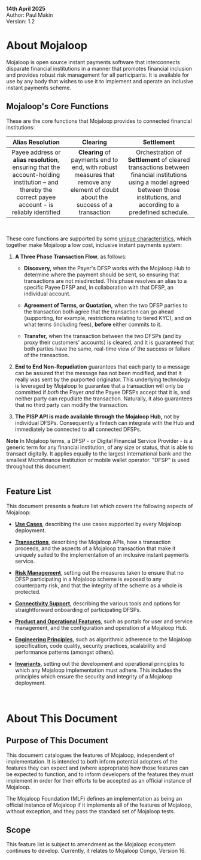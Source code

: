 **14th April 2025**\
Author: Paul Makin\
Version: 1.2

# About Mojaloop 

Mojaloop is open source instant payments software that interconnects
disparate financial institutions in a manner that promotes financial
inclusion and provides robust risk management for all participants. It
is available for use by any body that wishes to use it to implement and
operate an inclusive instant payments scheme.

## Mojaloop's Core Functions

These are the core functions that Mojaloop provides to connected
financial institutions:

  |Alias Resolution|Clearing|Settlement|
|:--------------:|:--------------:|:--------------:|
|Payee address or **alias resolution**, ensuring that the account-holding institution – and thereby the correct payee account - is reliably identified|**Clearing** of payments end to end, with robust measures that remove any element of doubt about the success of a transaction|Orchestration of **Settlement** of cleared transactions between financial institutions using a model agreed between those institutions, and according to a predefined schedule.|

&nbsp;

These core functions are supported by some [unique characteristics](./transaction.html#unique-transaction-characteristics), which
together make Mojaloop a low cost, inclusive instant payments system:

1.  **A Three Phase Transaction Flow**, as follows:
	+  **Discovery,** when the Payer's DFSP works with the Mojaloop Hub to determine where the payment should be sent, so ensuring that transactions are not misdirected. This phase resolves an alias to a specific Payee DFSP and, in collaboration with that DFSP, an individual account.

	 + **Agreement of Terms, or Quotation,** when the two DFSP parties to the transaction both agree that the transaction can go ahead (supporting, for example, restrictions relating to tiered KYC), and on what terms (including fees), **before** either commits to it.

	+  **Transfer,** when the transaction between the two DFSPs (and by proxy their customers' accounts) is cleared, and it is guaranteed that both parties have the same, real-time view of the success or failure of the transaction.
&nbsp;

2.  **End to End Non-Repudiation** guarantees that each party to a message can be assured that the message has not been modified, and that it really was sent by the purported originator. This underlying technology is leveraged by Mojaloop to guarantee that a transaction will only be committed if *both* the Payer *and* the Payee DFSPs accept that it is, and neither party can repudiate the transaction. Naturally, it also guarantees that no third party can modify the transaction.
3.  **The PISP API is made available through the Mojaloop Hub,** not by individual DFSPs. Consequently a fintech can integrate with the Hub and immediately be connected to **all** connected DFSPs. 

**Note** In Mojaloop terms, a DFSP - or Digital Financial Service Provider - is a generic term for any financial institution, of any size or status, that is able to transact digitally. It applies equally to the largest international bank and the smallest Microfinance Institution or mobile wallet operator. "DFSP" is used throughout this document.   
&nbsp;
## Feature List

This document presents a feature list which covers the following aspects
of Mojaloop:

-   [**Use Cases**](./use-cases.md), describing the use cases supported by every Mojaloop deployment.
-   [**Transactions**](./transaction.md), describing the Mojaloop APIs, how a transaction proceeds, and the aspects of a Mojaloop transaction that make it uniquely suited to the   implementation of an inclusive instant payments service.

-   [**Risk Management**](./risk.md), setting out the measures taken to ensure that no DFSP participating in a Mojaloop scheme is exposed to any counterparty risk, and that the integrity of the scheme as a whole is protected.

-  [**Connectivity Support**](./connectivity.md), describing the various tools and options for straightforward onboarding of participating DFSPs.
-   [**Product and Operational Features**](./product.md), such as portals for user and service management, and the configuration and operation of a Mojaloop Hub.

-   [**Engineering Principles**](./engineering.md), such as algorithmic adherence to the Mojaloop specification, code quality, security practices, scalability and performance patterns (amongst others).

-   [**Invariants**](./invariants.md), setting out the development and operational principles to which any Mojaloop implementation must adhere. This includes the principles which ensure the security and integrity of a Mojaloop deployment.

&nbsp;

# About This Document

## Purpose of This Document

This document catalogues the features of Mojaloop, independent of
implementation. It is intended to both inform potential adopters of the
features they can expect and (where appropriate) how those features can
be expected to function, and to inform developers of the features they
must implement in order for their efforts to be accepted as an official
instance of Mojaloop.

The Mojaloop Foundation (MLF) defines an implementation as being an
official instance of Mojaloop if it implements all of the features of
Mojaloop, without exception, and they pass the standard set of Mojaloop
tests.

## Scope

This feature list is subject to amendment as the Mojaloop ecosystem
continues to develop. Currently, it relates to Mojaloop Congo, Version 16.

